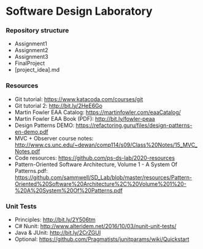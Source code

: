 # Software Design Laboratory

### Repository structure
* Assignment1
* Assignment2
* Assignment3
* FinalProject
* [project_idea].md


### Resources
* Git tutorial: https://www.katacoda.com/courses/git
* Git tutorial 2: http://bit.ly/2HeE6Go
* Martin Fowler EAA Catalog: https://martinfowler.com/eaaCatalog/
* Martin Fowler EAA Book (PDF): http://bit.ly/fowler-peaa
* Design Patterns DEMO: https://refactoring.guru/files/design-patterns-en-demo.pdf
* MVC + Observer course notes: http://www.cs.unc.edu/~dewan/comp114/s09/Class%20Notes/15_MVC_Notes.pdf
* Code resources: https://github.com/ps-ds-lab/2020-resources
* Pattern-Oriented Software Architecture, Volume 1 - A System Of Patterns.pdf: https://github.com/sammwell/SD_Lab/blob/master/resources/Pattern-Oriented%20Software%20Architecture%2C%20Volume%201%20-%20A%20System%20Of%20Patterns.pdf

### Unit Tests
* Principles: http://bit.ly/2Y506tm
* C# Nunit: http://www.alteridem.net/2016/10/03/nunit-unit-tests/ 
* Java & JUnit: http://bit.ly/2CrZGUI 
* Optional: https://github.com/Pragmatists/junitparams/wiki/Quickstart
